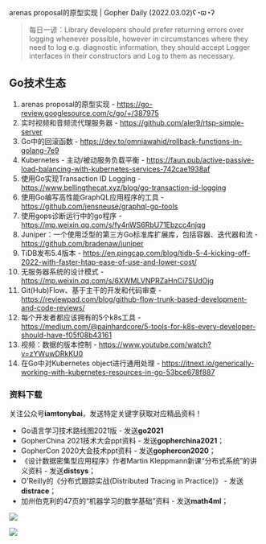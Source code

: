 arenas proposal的原型实现 | Gopher Daily (2022.03.02)ʕ◔ϖ◔ʔ

>每日一谚：Library developers should prefer returning errors over logging whenever possible, however in circumstances where they need to log e.g. diagnostic information, they should accept Logger interfaces in their constructors and Log to them as necessary.

## Go技术生态

1. arenas proposal的原型实现 - https://go-review.googlesource.com/c/go/+/387975  
2. 实时视频和音频流代理服务器 - https://github.com/aler9/rtsp-simple-server
3. Go中的回滚函数 - https://dev.to/omniawahid/rollback-functions-in-golang-7e9
4. Kubernetes - 主动/被动服务负载平衡 - https://faun.pub/active-passive-load-balancing-with-kubernetes-services-742cae1938af
5. 使用Go实现Transaction ID Logging - https://www.bellingthecat.xyz/blog/go-transaction-id-logging
6. 使用Go编写高性能GraphQL应用程序的工具 - https://github.com/jensneuse/graphql-go-tools
7. 使用gops诊断运行中的go程序 - https://mp.weixin.qq.com/s/fy4nWS6RbU71Ebzcc4njqg
8. Juniper：一个使用泛型的第三方Go标准库扩展库，包括容器、迭代器和流 - https://github.com/bradenaw/juniper
9. TiDB发布5.4版本 - https://en.pingcap.com/blog/tidb-5-4-kicking-off-2022-with-faster-htap-ease-of-use-and-lower-cost/
10. 无服务器系统的设计模式 - https://mp.weixin.qq.com/s/6XWMLVNPRZaHnCi7SUdOjg
11. Git(Hub)Flow、基于主干的开发和代码审查 - https://reviewpad.com/blog/github-flow-trunk-based-development-and-code-reviews/
12. 每个开发者都应该拥有的5个k8s工具 - https://medium.com/@painhardcore/5-tools-for-k8s-every-developer-should-have-f05f08b43161
13. 视频：数据的版本控制 - https://www.youtube.com/watch?v=zYWuwDRkKU0
14. 在Go中对Kubernetes object进行通用处理 - https://itnext.io/generically-working-with-kubernetes-resources-in-go-53bce678f887

### 资料下载

关注公众号**iamtonybai**，发送特定关键字获取对应精品资料！

* Go语言学习技术路线图2021版 - 发送**go2021**
* GopherChina 2021技术大会ppt资料 - 发送**gopherchina2021**；
* GopherCon 2020大会技术ppt资料 - 发送**gophercon2020**；
* 《设计数据密集型应用程序》作者Martin Kleppmann新课“分布式系统”的讲义资料 - 发送**distsys**；
* O'Reilly的《分布式跟踪实战(Distributed Tracing in Practice)》 - 发送**distrace**；
* 加州伯克利的47页的“机器学习的数学基础”资料 - 发送**math4ml**；

![](https://mmbiz.qpic.cn/mmbiz_png/cH6WzfQ94mb54jsFJZ3Knmz8obUsf3PBShthmdSw5E01TcYmUReGkj0BWpxHak1HlnlzHvLmKax53YSGr7aNlA/0?wx_fmt=png)

![](https://mmbiz.qpic.cn/mmbiz_png/cH6WzfQ94mb54jsFJZ3Knmz8obUsf3PBrSoqeMvoWCticN2cpU64fJ0FYQdXJhP7ia7WRh8628uOAsQYeE2NibRRw/0?wx_fmt=png)

